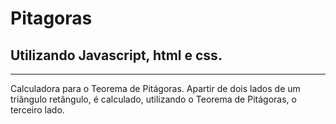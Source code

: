# Pitagoras
## Utilizando Javascript, html e css.
-------------------------------------
 Calculadora para o Teorema de Pitágoras. Apartir de dois lados de um triângulo retângulo, é calculado, utilizando o Teorema de Pitágoras, o terceiro lado.
